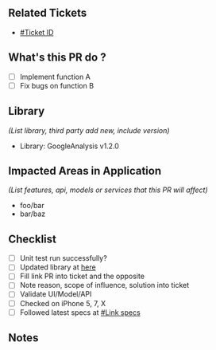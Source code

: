 ## Related Tickets

- [#Ticket ID](https://???)

## What's this PR do ?

- [ ] Implement function A
- [ ] Fix bugs on function B

## Library
*(List library, third party add new, include version)*

- Library: GoogleAnalysis v1.2.0

## Impacted Areas in Application
*(List features, api, models or services that this PR will affect)*

- foo/bar
- bar/baz

## Checklist

- [ ] Unit test run successfully?
- [ ] Updated library at [here](https://???)
- [ ] Fill link PR into ticket and the opposite
- [ ] Note reason, scope of influence, solution into ticket
- [ ] Validate UI/Model/API
- [ ] Checked on iPhone 5, 7, X
- [ ] Followed latest specs at [#Link specs](https://???)

## Notes
